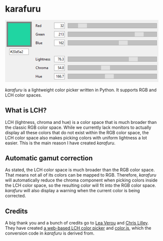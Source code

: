 # karafuru
![Screenshot of karafuru](screenshot.png)

_karafuru_ is a lightweight color picker written in Python. It supports RGB and LCH color spaces.

## What is LCH?

LCH (lightness, chroma and hue) is a color space that is much broader than the classic RGB color space. While we currently lack monitors to actually display all these colors that do not exist within the RGB color space, the LCH color space also makes picking colors with uniform lightness a lot easier. This is the main reason I have created _karafuru_.

## Automatic gamut correction

As stated, the LCH color space is much broader than the RGB color space. That means not all of its colors can be mapped to RGB. Therefore, _karafuru_ will automatically reduce the chroma component when picking colors inside the LCH color space, so the resulting color will fit into the RGB color space. _karafuru_ will also display a warning when the current color is being corrected.

## Credits

A big thank you and a bunch of credits go to [Lea Verou](https://github.com/LeaVerou) and [Chris Lilley](https://github.com/svgeesus). They have created [a web-based LCH color picker](https://css.land/lch/) and [color.js](https://github.com/LeaVerou/color.js), which the conversion code in _karafuru_ is derived from.
